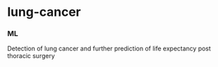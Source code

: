 # lung-cancer
### ML
Detection of lung cancer and further prediction of life expectancy post thoracic surgery
